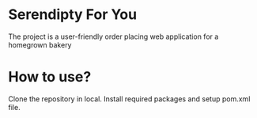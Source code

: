 # Serendipty For You
The project is a user-friendly order placing web application for a homegrown bakery

# How to use?
Clone the repository in local. Install required packages and setup pom.xml file.

